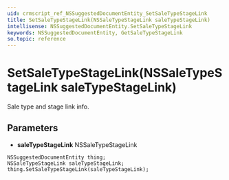 ```yaml
---
uid: crmscript_ref_NSSuggestedDocumentEntity_SetSaleTypeStageLink
title: SetSaleTypeStageLink(NSSaleTypeStageLink saleTypeStageLink)
intellisense: NSSuggestedDocumentEntity.SetSaleTypeStageLink
keywords: NSSuggestedDocumentEntity, GetSaleTypeStageLink
so.topic: reference
---
```


# SetSaleTypeStageLink(NSSaleTypeStageLink saleTypeStageLink)

Sale type and stage link info.

## Parameters

* **saleTypeStageLink** NSSaleTypeStageLink

```crmscript
NSSuggestedDocumentEntity thing;
NSSaleTypeStageLink saleTypeStageLink;
thing.SetSaleTypeStageLink(saleTypeStageLink);
```

